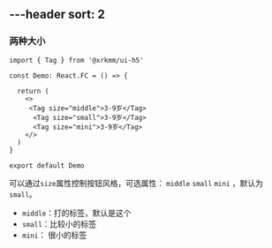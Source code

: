 ---header
sort: 2
---

### 两种大小

```tsx
import { Tag } from '@xrkmm/ui-h5'

const Demo: React.FC = () => {

  return (
    <>
     <Tag size="middle">3-9岁</Tag>
      <Tag size="small">3-9岁</Tag>
      <Tag size="mini">3-9岁</Tag>
    </>
  )
}

export default Demo
```
可以通过`size`属性控制按钮风格，可选属性： `middle` `small` `mini`  ，默认为`small`。
 - `middle`：打的标签，默认是这个
 - `small`：比较小的标签
 - `mini`： 很小的标签
